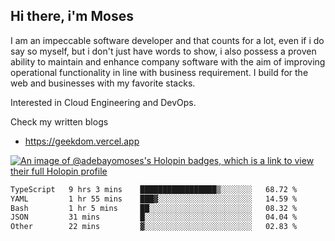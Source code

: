 ## Hi there, i'm Moses

I am an impeccable software developer and that counts for a lot, even if i do say so myself, but i don't just have words to show, i also possess a proven ability to maintain and enhance company software with the aim of improving operational functionality in line with business requirement. I build for the web and businesses with my favorite stacks.

Interested in Cloud Engineering and DevOps.

Check my written blogs
- https://geekdom.vercel.app

[![An image of @adebayomoses's Holopin badges, which is a link to view their full Holopin profile](https://holopin.me/adebayomoses)](https://holopin.io/@adebayomoses)

<!--START_SECTION:waka-->

```txt
TypeScript   9 hrs 3 mins    █████████████████▒░░░░░░░   68.72 %
YAML         1 hr 55 mins    ███▓░░░░░░░░░░░░░░░░░░░░░   14.59 %
Bash         1 hr 5 mins     ██░░░░░░░░░░░░░░░░░░░░░░░   08.32 %
JSON         31 mins         █░░░░░░░░░░░░░░░░░░░░░░░░   04.04 %
Other        22 mins         ▓░░░░░░░░░░░░░░░░░░░░░░░░   02.83 %
```

<!--END_SECTION:waka-->
